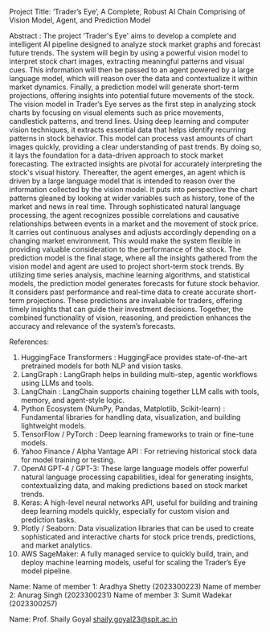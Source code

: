 Project Title: ‘Trader’s Eye’, A Complete, Robust AI Chain Comprising of Vision Model, Agent, and Prediction Model

Abstract : The project ‘Trader's Eye' aims to develop a complete and intelligent AI pipeline designed to analyze stock market graphs and forecast future trends. The system will begin by using a powerful vision model to interpret stock chart images, extracting meaningful patterns and visual cues. This information will then be passed to an agent powered by a large language model, which will reason over the data and contextualize it within market dynamics. Finally, a prediction model will generate short-term projections, offering insights into potential future movements of the stock.
The vision model in Trader’s Eye serves as the first step in analyzing stock charts by focusing on visual elements such as price movements, candlestick patterns, and trend lines. Using deep learning and computer vision techniques, it extracts essential data that helps identify recurring patterns in stock behavior. This model can process vast amounts of chart images quickly, providing a clear understanding of past trends. By doing so, it lays the foundation for a data-driven approach to stock market forecasting. The extracted insights are pivotal for accurately interpreting the stock's visual history.
Thereafter, the agent emerges, an agent which is driven by a large language model that is intended to reason over the information collected by the vision model. It puts into perspective the chart patterns gleaned by looking at wider variables such as history, tone of the market and news in real time. Through sophisticated natural language processing, the agent recognizes possible correlations and causative relationships between events in a market and the movement of stock price. It carries out continuous analyses and adjusts accordingly depending on a changing market environment. This would make the system flexible in providing valuable consideration to the performance of the stock.
The prediction model is the final stage, where all the insights gathered from the vision model and agent are used to project short-term stock trends. By utilizing time series analysis, machine learning algorithms, and statistical models, the prediction model generates forecasts for future stock behavior. It considers past performance and real-time data to create accurate short-term projections. These predictions are invaluable for traders, offering timely insights that can guide their investment decisions. Together, the combined functionality of vision, reasoning, and prediction enhances the accuracy and relevance of the system’s forecasts.


References: 
1. HuggingFace Transformers : HuggingFace provides state-of-the-art pretrained models for both NLP and vision tasks.
2. LangGraph : LangGraph helps in building multi-step, agentic workflows using LLMs and tools.
3. LangChain :  LangChain supports chaining together LLM calls with tools, memory, and agent-style logic.
4. Python Ecosystem (NumPy, Pandas, Matplotlib, Scikit-learn) : Fundamental libraries for handling data, visualization, and building lightweight models.
5. TensorFlow / PyTorch : Deep learning frameworks to train or fine-tune models.
6. Yahoo Finance / Alpha Vantage API :  For retrieving historical stock data for model training or testing.
7. OpenAI GPT-4 / GPT-3: These large language models offer powerful natural language processing capabilities, ideal for generating insights, contextualizing data, and making predictions based on stock market trends.
8. Keras: A high-level neural networks API, useful for building and training deep learning models quickly, especially for custom vision and prediction tasks.
9. Plotly / Seaborn: Data visualization libraries that can be used to create sophisticated and interactive charts for stock price trends, predictions, and market analytics.
10. AWS SageMaker: A fully managed service to quickly build, train, and deploy machine learning models, useful for scaling the Trader’s Eye model pipeline.


Name:	  Name of member 1: Aradhya Shetty (2023300223)
				Name of member 2: Anurag Singh (2023300231)
				Name of member 3: Sumit Wadekar (2023300257)

Name: Prof. Shaily Goyal shaily.goyal23@spit.ac.in

         

